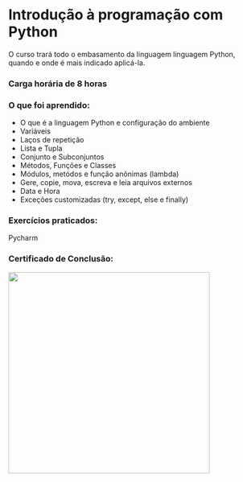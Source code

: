 # Introdução à programação com Python

O curso trará todo o embasamento da linguagem linguagem Python, quando e onde é mais indicado aplicá-la.

### Carga horária de 8 horas


### O que foi aprendido:
- O que é a linguagem Python e configuração do ambiente
- Variáveis
- Laços de repetição
- Lista e Tupla
- Conjunto e Subconjuntos
- Métodos, Funções e Classes
- Módulos, metódos e função anônimas (lambda)
- Gere, copie, mova, escreva e leia arquivos externos
- Data e Hora
- Exceções customizadas (try, except, else e finally)


### Exercícios praticados:
Pycharm


### Certificado de Conclusão:

<img src="https://user-images.githubusercontent.com/64856676/134575037-e1cf90a2-764e-4b55-9438-abdc79346bc6.png" width="400">


